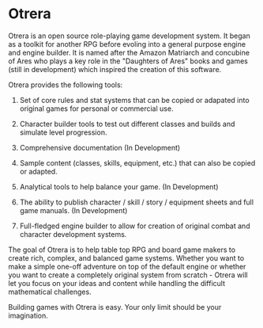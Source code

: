 Otrera
=========

Otrera is an open source role-playing game development system. 
It began as a toolkit for another RPG before evoling into a
general purpose engine and engine builder. It is named after
the Amazon Matriarch and concubine of Ares who plays a key
role in the "Daughters of Ares" books and games (still in
development) which inspired the creation of this software.

Otrera provides the following tools:

1. Set of core rules and stat systems that can be copied
or adapated into original games for personal or commercial use.

2. Character builder tools to test out different classes and
builds and simulate level progression.

3. Comprehensive documentation (In Development)

4. Sample content (classes, skills, equipment, etc.) that
can also be copied or adapted.

5. Analytical tools to help balance your game. (In Development)

6. The ability to publish character / skill / story / equipment
sheets and full game manuals. (In Development)

7. Full-fledged engine builder to allow for creation of original
combat and character development systems.

The goal of Otrera is to help table top RPG and board game makers
to create rich, complex, and balanced game systems. Whether you
want to make a simple one-off adventure on top of the default
engine or whether you want to create a completely original
system from scratch - Otrera will let you focus on your ideas and
content while handling the difficult mathematical challenges.

Building games with Otrera is easy. Your only limit should be
your imagination.
